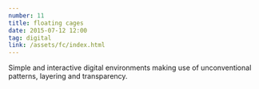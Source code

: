 ```yaml
---
number: 11
title: floating cages
date: 2015-07-12 12:00
tag: digital
link: /assets/fc/index.html
---
```


Simple and interactive digital environments making use of unconventional patterns, layering and transparency.